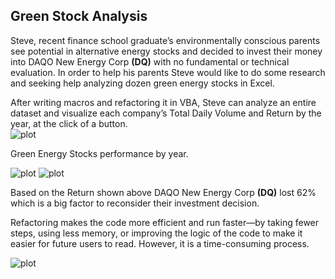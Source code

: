 
## Green Stock Analysis  
Steve, recent finance school graduate’s environmentally conscious parents see potential in alternative energy stocks and decided to invest their money into DAQO New Energy Corp **(DQ)** with no fundamental or technical evaluation. In order to help his parents Steve would like to do some research and seeking help analyzing dozen green energy stocks in Excel. 

After writing macros and refactoring it in VBA, Steve can analyze an entire dataset and visualize each company’s Total Daily Volume and Return by the year, at the click of a button.  
![plot](./Recources/inputbox.png) 

Green Energy Stocks performance by year. 

![plot](./Recources/2017.png) 
![plot](./Recources/2018.png) 

Based on the Return shown above DAQO New Energy Corp **(DQ)** lost 62% which is a big factor to reconsider their investment decision. 

Refactoring makes the code more efficient and run faster—by taking fewer steps, using less memory, or improving the logic of the code to make it easier for future users to read. However, it is a time-consuming process. 

![plot](./Recources/Runtime.png) 




